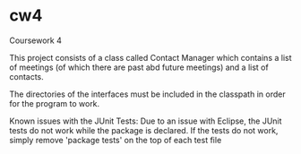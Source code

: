 cw4
===

Coursework 4

This project consists of a class called Contact Manager which contains a list of meetings (of which there are past abd future meetings) and a list of contacts.

The directories of the interfaces must be included in the classpath in order for the program to work. 

Known issues with the JUnit Tests:
Due to an issue with Eclipse, the JUnit tests do not work while the package is declared. If the tests do not work, simply remove 'package tests' on the top of each test file
